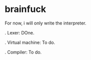 # brainfuck
For now, i will only write the interpreter. 

. Lexer: DOne.

. Virtual machine: To do.

. Compiler: To do.
